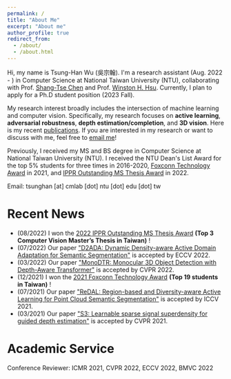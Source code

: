 ```yaml
---
permalink: /
title: "About Me"
excerpt: "About me"
author_profile: true
redirect_from: 
  - /about/
  - /about.html
---
```


Hi, my name is Tsung-Han Wu (吳宗翰). I'm a research assistant (Aug. 2022 - ) in Computer Science at National Taiwan University (NTU), collaborating with Prof. [Shang-Tse Chen](https://www.csie.ntu.edu.tw/~stchen/) and Prof. [Winston H. Hsu](https://winstonhsu.info/). Currently, I plan to apply for a Ph.D student position (2023 Fall).

My research interest broadly includes the intersection of machine learning and computer vision. Specifically, my research focuses on **active learning**, **adversarial robustness**, **depth estimation/completion**, and **3D vision**. Here is my recent [publications](https://tsunghan-wu.github.io/publications/). If you are interested in my research or want to discuss with me, feel free to [email me](tsunghan@cmlab.csie.ntu.edu.tw)!

Previously, I received my MS and BS degree in Computer Science at National Taiwan University (NTU). I received the NTU Dean's List Award for the top 5% students for three times in 2016-2020, [Foxconn Technology Award](https://www.facebook.com/foxconnscholarship/photos/a.316005262172506/1316061712166851/) in 2021, and [IPPR Outstanding MS Thesis Award](http://140.125.183.142/wp-content/uploads/2022/08/\%E7\%AC\%AC\%E5\%8D\%81\%E4\%BA\%94\%E5\%B1\%86\%E5\%8D\%9A\%E7\%A2\%A9\%E5\%A3\%AB\%E8\%AB\%96\%E6\%96\%87\%E7\%8D\%8E\%E7\%8D\%B2\%E7\%8D\%8E\%E5\%90\%8D\%E5\%96\%AE-1.pdf) in 2022.

Email: tsunghan [at] cmlab [dot] ntu [dot] edu [dot] tw

Recent News
=====

- (08/2022) I won the [2022 IPPR Outstanding MS Thesis Award](http://140.125.183.142/wp-content/uploads/2022/08/\%E7\%AC\%AC\%E5\%8D\%81\%E4\%BA\%94\%E5\%B1\%86\%E5\%8D\%9A\%E7\%A2\%A9\%E5\%A3\%AB\%E8\%AB\%96\%E6\%96\%87\%E7\%8D\%8E\%E7\%8D\%B2\%E7\%8D\%8E\%E5\%90\%8D\%E5\%96\%AE-1.pdf) **(Top 3 Computer Vision Master’s Thesis in Taiwan)** !
- (07/2022) Our paper ["D2ADA: Dynamic Density-aware Active Domain Adaptation for Semantic Segmentation"](https://arxiv.org/abs/2202.06484) is accepted by ECCV 2022.
- (03/2022) Our paper ["MonoDTR: Monocular 3D Object Detection with Depth-Aware Transformer"](https://arxiv.org/abs/2203.10981) is accepted by CVPR 2022.
- (12/2021) I won the [2021 Foxconn Technology Award](https://www.facebook.com/foxconnscholarship/photos/a.316005262172506/1316061712166851/) **(Top 19 students in Taiwan)** !
- (07/2021) Our paper ["ReDAL: Region-based and Diversity-aware Active Learning for Point Cloud Semantic Segmentation"](https://arxiv.org/abs/2107.11769) is accepted by ICCV 2021.
- (03/2021) Our paper ["S3: Learnable sparse signal superdensity for guided depth estimation"](https://arxiv.org/abs/2103.02396) is accepted by CVPR 2021.

Academic Service
=====
Conference Reviewer: ICMR 2021, CVPR 2022, ECCV 2022, BMVC 2022
